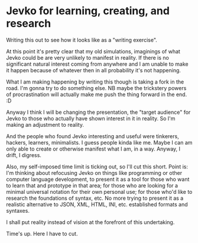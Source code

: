 # Jevko for learning, creating, and research

Writing this out to see how it looks like as a "writing exercise".

At this point it's pretty clear that my old simulations, imaginings of what Jevko could be are very unlikely to manifest in reality. If there is no significant natural interest coming from anywhere and I am unable to make it happen because of whatever then in all probability it's not happening.

What I am making happening by writing this though is taking a fork in the road. I'm gonna try to do something else. NB maybe the trickstery powers of procrastination will actually make me push the thing forward in the end. :D

Anyway I think I will be changing the presentation, the "target audience" for Jevko to those who actually have shown interest in it in reality. So I'm making an adjustment to reality.

And the people who found Jevko interesting and useful were tinkerers, hackers, learners, minimalists. I guess people kinda like me. Maybe I can am only able to create or otherwise manifest what I am, in a way. Anyway, I drift, I digress.

Also, my self-imposed time limit is ticking out, so I'll cut this short. Point is: I'm thinking about refocusing Jevko on things like programming or other computer language development, to present it as a tool for those who want to learn that and prototype in that area; for those who are looking for a minimal universal notation for their own personal use; for those who'd like to research the foundations of syntax, etc. No more trying to present it as a realistic alternative to JSON, XML, HTML, INI, etc. established formats and syntaxes.

I shall put reality instead of vision at the forefront of this undertaking.

Time's up. Here I have to cut.

